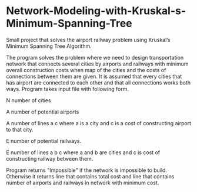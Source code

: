 # Network-Modeling-with-Kruskal-s-Minimum-Spanning-Tree
Small project that solves the airport railway problem using Kruskal’s Minimum Spanning Tree Algorithm.

The program solves the problem where we need to design transportation network that connects several cities by airports and railways with minimum overall construction
costs when map of the cities and the costs of connections between them are given. It is assumed that every cities that has airport are connected to each other and that all connections works both ways. Program takes input file with following form.

N number of cities

A number of potential airports

A number of lines a c where a is a city and c is a cost of constructing airport to that city.

E number of potential railways.

E number of lines a b c where a and b are cities and c is cost of constructing railway between them.


Program returns "Impossible" if the network is impossible to build. Otherwise it returns line that contains total cost and line that contains number of airports and railways in network with minimum cost.
